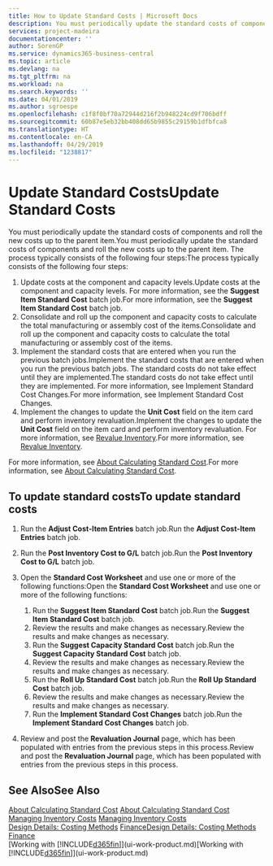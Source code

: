 ```yaml
---
title: How to Update Standard Costs | Microsoft Docs
description: You must periodically update the standard costs of components and roll the new costs up to the parent item.
services: project-madeira
documentationcenter: ''
author: SorenGP
ms.service: dynamics365-business-central
ms.topic: article
ms.devlang: na
ms.tgt_pltfrm: na
ms.workload: na
ms.search.keywords: ''
ms.date: 04/01/2019
ms.author: sgroespe
ms.openlocfilehash: c1f8f0bf70a72944d216f2b948224cd9f706bdff
ms.sourcegitcommit: 60b87e5eb32bb408dd65b9855c29159b1dfbfca8
ms.translationtype: HT
ms.contentlocale: en-CA
ms.lasthandoff: 04/29/2019
ms.locfileid: "1238817"
---
```

# <a name="update-standard-costs"></a><span data-ttu-id="bd459-103">Update Standard Costs</span><span class="sxs-lookup"><span data-stu-id="bd459-103">Update Standard Costs</span></span>
<span data-ttu-id="bd459-104">You must periodically update the standard costs of components and roll the new costs up to the parent item.</span><span class="sxs-lookup"><span data-stu-id="bd459-104">You must periodically update the standard costs of components and roll the new costs up to the parent item.</span></span> <span data-ttu-id="bd459-105">The process typically consists of the following four steps:</span><span class="sxs-lookup"><span data-stu-id="bd459-105">The process typically consists of the following four steps:</span></span>  

1.  <span data-ttu-id="bd459-106">Update costs at the component and capacity levels.</span><span class="sxs-lookup"><span data-stu-id="bd459-106">Update costs at the component and capacity levels.</span></span> <span data-ttu-id="bd459-107">For more information, see the **Suggest Item Standard Cost** batch job.</span><span class="sxs-lookup"><span data-stu-id="bd459-107">For more information, see the **Suggest Item Standard Cost** batch job.</span></span>  
2.  <span data-ttu-id="bd459-108">Consolidate and roll up the component and capacity costs to calculate the total manufacturing or assembly cost of the items.</span><span class="sxs-lookup"><span data-stu-id="bd459-108">Consolidate and roll up the component and capacity costs to calculate the total manufacturing or assembly cost of the items.</span></span>  
3.  <span data-ttu-id="bd459-109">Implement the standard costs that are entered when you run the previous batch jobs.</span><span class="sxs-lookup"><span data-stu-id="bd459-109">Implement the standard costs that are entered when you run the previous batch jobs.</span></span> <span data-ttu-id="bd459-110">The standard costs do not take effect until they are implemented.</span><span class="sxs-lookup"><span data-stu-id="bd459-110">The standard costs do not take effect until they are implemented.</span></span> <span data-ttu-id="bd459-111">For more information, see Implement Standard Cost Changes.</span><span class="sxs-lookup"><span data-stu-id="bd459-111">For more information, see Implement Standard Cost Changes.</span></span>  
4.  <span data-ttu-id="bd459-112">Implement the changes to update the **Unit Cost** field on the item card and perform inventory revaluation.</span><span class="sxs-lookup"><span data-stu-id="bd459-112">Implement the changes to update the **Unit Cost** field on the item card and perform inventory revaluation.</span></span> <span data-ttu-id="bd459-113">For more information, see [Revalue Inventory](inventory-how-revalue-inventory.md).</span><span class="sxs-lookup"><span data-stu-id="bd459-113">For more information, see [Revalue Inventory](inventory-how-revalue-inventory.md).</span></span>  

<span data-ttu-id="bd459-114">For more information, see [About Calculating Standard Cost](finance-about-calculating-standard-cost.md).</span><span class="sxs-lookup"><span data-stu-id="bd459-114">For more information, see [About Calculating Standard Cost](finance-about-calculating-standard-cost.md).</span></span>  
## <a name="to-update-standard-costs"></a><span data-ttu-id="bd459-115">To update standard costs</span><span class="sxs-lookup"><span data-stu-id="bd459-115">To update standard costs</span></span>  
1.  <span data-ttu-id="bd459-116">Run the **Adjust Cost-Item Entries** batch job.</span><span class="sxs-lookup"><span data-stu-id="bd459-116">Run the **Adjust Cost-Item Entries** batch job.</span></span>  
2.  <span data-ttu-id="bd459-117">Run the **Post Inventory Cost to G/L** batch job.</span><span class="sxs-lookup"><span data-stu-id="bd459-117">Run the **Post Inventory Cost to G/L** batch job.</span></span>  
3.  <span data-ttu-id="bd459-118">Open the **Standard Cost Worksheet** and use one or more of the following functions:</span><span class="sxs-lookup"><span data-stu-id="bd459-118">Open the **Standard Cost Worksheet** and use one or more of the following functions:</span></span>  

    1.  <span data-ttu-id="bd459-119">Run the **Suggest Item Standard Cost** batch job.</span><span class="sxs-lookup"><span data-stu-id="bd459-119">Run the **Suggest Item Standard Cost** batch job.</span></span>  
    2.  <span data-ttu-id="bd459-120">Review the results and make changes as necessary.</span><span class="sxs-lookup"><span data-stu-id="bd459-120">Review the results and make changes as necessary.</span></span>  
    3.  <span data-ttu-id="bd459-121">Run the **Suggest Capacity Standard Cost** batch job.</span><span class="sxs-lookup"><span data-stu-id="bd459-121">Run the **Suggest Capacity Standard Cost** batch job.</span></span>  
    4.  <span data-ttu-id="bd459-122">Review the results and make changes as necessary.</span><span class="sxs-lookup"><span data-stu-id="bd459-122">Review the results and make changes as necessary.</span></span>
    5. <span data-ttu-id="bd459-123">Run the **Roll Up Standard Cost** batch job.</span><span class="sxs-lookup"><span data-stu-id="bd459-123">Run the **Roll Up Standard Cost** batch job.</span></span>
    6.  <span data-ttu-id="bd459-124">Review the results and make changes as necessary.</span><span class="sxs-lookup"><span data-stu-id="bd459-124">Review the results and make changes as necessary.</span></span>
    7.  <span data-ttu-id="bd459-125">Run the **Implement Standard Cost Changes** batch job.</span><span class="sxs-lookup"><span data-stu-id="bd459-125">Run the **Implement Standard Cost Changes** batch job.</span></span>  
4.  <span data-ttu-id="bd459-126">Review and post the **Revaluation Journal** page, which has been populated with entries from the previous steps in this process.</span><span class="sxs-lookup"><span data-stu-id="bd459-126">Review and post the **Revaluation Journal** page, which has been populated with entries from the previous steps in this process.</span></span>  

## <a name="see-also"></a><span data-ttu-id="bd459-127">See Also</span><span class="sxs-lookup"><span data-stu-id="bd459-127">See Also</span></span>  
 <span data-ttu-id="bd459-128">[About Calculating Standard Cost](finance-about-calculating-standard-cost.md) </span><span class="sxs-lookup"><span data-stu-id="bd459-128">[About Calculating Standard Cost](finance-about-calculating-standard-cost.md) </span></span>  
 <span data-ttu-id="bd459-129">[Managing Inventory Costs](finance-manage-inventory-costs.md) </span><span class="sxs-lookup"><span data-stu-id="bd459-129">[Managing Inventory Costs](finance-manage-inventory-costs.md) </span></span>  
 <span data-ttu-id="bd459-130">[Design Details: Costing Methods](design-details-costing-methods.md) [Finance](finance.md)</span><span class="sxs-lookup"><span data-stu-id="bd459-130">[Design Details: Costing Methods](design-details-costing-methods.md) [Finance](finance.md)</span></span>  
 <span data-ttu-id="bd459-131">[Working with [!INCLUDE[d365fin](includes/d365fin_md.md)]](ui-work-product.md)</span><span class="sxs-lookup"><span data-stu-id="bd459-131">[Working with [!INCLUDE[d365fin](includes/d365fin_md.md)]](ui-work-product.md)</span></span>  
